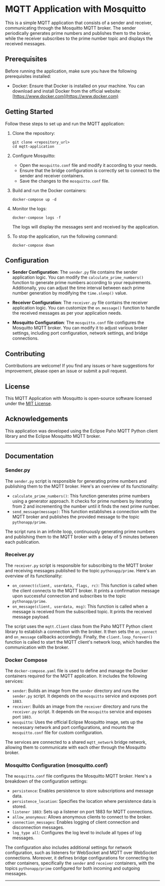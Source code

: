 # MQTT Application with Mosquitto

This is a simple MQTT application that consists of a sender and receiver, communicating through the Mosquitto MQTT broker. The sender periodically generates prime numbers and publishes them to the broker, while the receiver subscribes to the prime number topic and displays the received messages.

## Prerequisites

Before running the application, make sure you have the following prerequisites installed:

- Docker: Ensure that Docker is installed on your machine. You can download and install Docker from the official website: [https://www.docker.com](https://www.docker.com)

## Getting Started

Follow these steps to set up and run the MQTT application:

1. Clone the repository:  
   ```
   git clone <repository_url>
   cd mqtt-application
   ```

2. Configure Mosquitto:
   - Open the `mosquitto.conf` file and modify it according to your needs.
   - Ensure that the bridge configuration is correctly set to connect to the sender and receiver containers.
   - Save the changes to the `mosquitto.conf` file.

3. Build and run the Docker containers:
   ```
   docker-compose up -d
   ```

4. Monitor the logs:
   ```
   docker-compose logs -f
   ```

   The logs will display the messages sent and received by the application.

5. To stop the application, run the following command:
   ```
   docker-compose down
   ```

## Configuration

- **Sender Configuration**: The `sender.py` file contains the sender application logic. You can modify the `calculate_prime_numbers()` function to generate prime numbers according to your requirements. Additionally, you can adjust the time interval between each prime number generation by modifying the `time.sleep()` value.

- **Receiver Configuration**: The `receiver.py` file contains the receiver application logic. You can customize the `on_message()` function to handle the received messages as per your application needs.

- **Mosquitto Configuration**: The `mosquitto.conf` file configures the Mosquitto MQTT broker. You can modify it to adjust various broker settings, including port configuration, network settings, and bridge connections.

## Contributing

Contributions are welcome! If you find any issues or have suggestions for improvement, please open an issue or submit a pull request.

## License

This MQTT Application with Mosquitto is open-source software licensed under the [MIT License](LICENSE).

## Acknowledgements

This application was developed using the Eclipse Paho MQTT Python client library and the Eclipse Mosquitto MQTT broker.

---

## Documentation

### Sender.py

The `sender.py` script is responsible for generating prime numbers and publishing them to the MQTT broker. Here's an overview of its functionality:

- `calculate_prime_numbers()`: This function generates prime numbers using a generator approach. It checks for prime numbers by iterating from 2 and incrementing the number until it finds the next prime number.
- `send_message(message)`: This function establishes a connection with the MQTT broker and publishes the provided message to the topic `pythonapp/prime`.

The script runs in an infinite loop, continuously generating prime numbers and publishing them to the MQTT broker with a delay of 5 minutes between each publication.

### Receiver.py

The `receiver.py` script is responsible for subscribing to the MQTT broker and receiving messages published to the topic `pythonapp/prime`. Here's an overview of its functionality:

- `on_connect(client, userdata, flags, rc)`: This function is called when the client connects to the MQTT broker. It prints a confirmation message upon successful connection and subscribes to the topic `pythonapp/prime`.
- `on_message(client, userdata, msg)`: This function is called when a message is received from the subscribed topic. It prints the received message payload.

The script uses the `mqtt.Client` class from the Paho MQTT Python client library to establish a connection with the broker. It then sets the `on_connect` and `on_message` callbacks accordingly. Finally, the `client.loop_forever()` function is called to start the MQTT client's network loop, which handles the communication with the broker.

### Docker Compose

The `docker-compose.yaml` file is used to define and manage the Docker containers required for the MQTT application. It includes the following services:

- `sender`: Builds an image from the `sender` directory and runs the `sender.py` script. It depends on the `mosquitto` service and exposes port `1883`.
- `receiver`: Builds an image from the `receiver` directory and runs the `receiver.py` script. It depends on the `mosquitto` service and exposes port `1883`.
- `mosquitto`: Uses the official Eclipse Mosquitto image, sets up the necessary network and port configurations, and mounts the `mosquitto.conf` file for custom configuration.

The services are connected to a shared `mqtt_network` bridge network, allowing them to communicate with each other through the Mosquitto broker.

### Mosquitto Configuration (mosquitto.conf)

The `mosquitto.conf` file configures the Mosquitto MQTT broker. Here's a breakdown of the configuration settings:

- `persistence`: Enables persistence to store subscriptions and message data.
- `persistence_location`: Specifies the location where persistence data is stored.
- `listener 1883`: Sets up a listener on port 1883 for MQTT connections.
- `allow_anonymous`: Allows anonymous clients to connect to the broker.
- `connection_messages`: Enables logging of client connection and disconnection messages.
- `log_type all`: Configures the log level to include all types of log messages.

The configuration also includes additional settings for network configuration, such as listeners for WebSocket and MQTT over WebSocket connections. Moreover, it defines bridge configurations for connecting to other containers, specifically the `sender` and `receiver` containers, with the topics `pythonapp/prime` configured for both incoming and outgoing messages.

---
